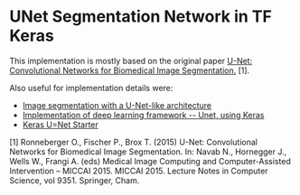 # UNet Segmentation Network in TF Keras

This implementation is mostly based on the original paper [U-Net: Convolutional Networks for Biomedical Image Segmentation.](https://arxiv.org/abs/1505.04597) [1].

Also useful for implementation details were:
  * [Image segmentation with a U-Net-like architecture
](https://keras.io/examples/vision/oxford_pets_image_segmentation/)
  * [Implementation of deep learning framework -- Unet, using Keras
](https://github.com/zhixuhao/unet)
  * [Keras U=Net Starter](https://www.kaggle.com/keegil/keras-u-net-starter-lb-0-277_)

[1] Ronneberger O., Fischer P., Brox T. (2015) U-Net: Convolutional Networks for Biomedical Image Segmentation. In: Navab N., Hornegger J., Wells W., Frangi A. (eds) Medical Image Computing and Computer-Assisted Intervention – MICCAI 2015. MICCAI 2015. Lecture Notes in Computer Science, vol 9351. Springer, Cham.


